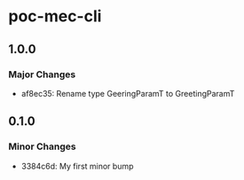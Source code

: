 # poc-mec-cli

## 1.0.0

### Major Changes

- af8ec35: Rename type GeeringParamT to GreetingParamT

## 0.1.0

### Minor Changes

- 3384c6d: My first minor bump
